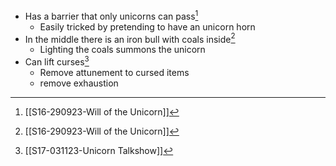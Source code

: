 - Has a barrier that only unicorns can pass[^S16]
	- Easily tricked by pretending to have an unicorn horn
- In the middle there is an iron bull with coals inside[^S16]
	- Lighting the coals summons the unicorn
- Can lift curses[^s17]
	- Remove attunement to cursed items
	- remove exhaustion

[^S16]: [[S16-290923-Will of the Unicorn]]
[^s17]: [[S17-031123-Unicorn Talkshow]]